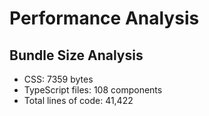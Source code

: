 # Performance Analysis
## Bundle Size Analysis
- CSS: 7359 bytes
- TypeScript files: 108 components
- Total lines of code: 41,422
